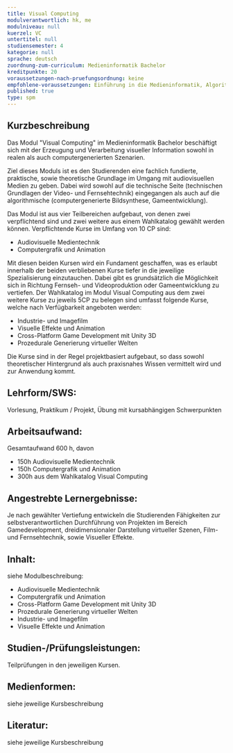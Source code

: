 ```yaml
---
title: Visual Computing
modulverantwortlich: hk, me
modulniveau: null
kuerzel: VC
untertitel: null
studiensemester: 4
kategorie: null
sprache: deutsch
zuordnung-zum-curriculum: Medieninformatik Bachelor
kreditpunkte: 20
voraussetzungen-nach-pruefungsordnung: keine
empfohlene-voraussetzungen: Einführung in die Medieninformatik, Algorithmen und Programmierung, Paradigmen der Programmierung, MCI, Screendesign, Audiovisuelles Medienprojekt
published: true
type: spm
---
```


## Kurzbeschreibung
Das Modul "Visual Computing" im Medieninformatik Bachelor beschäftigt sich mit der Erzeugung und Verarbeitung visueller Information sowohl in realen als auch computergenerierten Szenarien.

Ziel dieses Moduls ist es den Studierenden eine fachlich fundierte, praktische, sowie theoretische Grundlage im Umgang mit audiovisuellen Medien zu geben. Dabei wird sowohl auf die technische Seite (technischen Grundlagen der Video- und Fernsehtechnik) eingegangen als auch auf die algorithmische (computergenerierte Bildsynthese, Gameentwicklung).

Das Modul ist aus vier Teilbereichen aufgebaut, von denen zwei verpflichtend sind und zwei weitere aus einem Wahlkatalog gewählt werden können.
Verpflichtende Kurse im Umfang von 10 CP sind:
- Audiovisuelle Medientechnik
- Computergrafik und Animation

Mit diesen beiden Kursen wird ein Fundament geschaffen, was es erlaubt innerhalb der beiden verbliebenen Kurse tiefer in die jeweilige Spezialisierung einzutauchen. Dabei gibt es grundsätzlich die Möglichkeit sich in Richtung Fernseh- und Videoproduktion oder Gameentwicklung zu vertiefen.
Der Wahlkatalog im Modul Visual Computing aus dem zwei weitere Kurse zu jeweils 5CP zu belegen sind umfasst folgende Kurse, welche nach Verfügbarkeit angeboten werden:
- Industrie- und Imagefilm
- Visuelle Effekte und Animation
- Cross-Platform Game Development mit Unity 3D
- Prozedurale Generierung virtueller Welten

Die Kurse sind in der Regel projektbasiert aufgebaut, so dass sowohl theoretischer Hintergrund als auch praxisnahes Wissen vermittelt wird und zur Anwendung kommt.

## Lehrform/SWS: 
Vorlesung, Praktikum / Projekt, Übung mit kursabhängigen Schwerpunkten

## Arbeitsaufwand: 
Gesamtaufwand 600 h, davon
- 150h Audiovisuelle Medientechnik
- 150h Computergrafik und Animation
- 300h aus dem Wahlkatalog Visual Computing

## Angestrebte Lernergebnisse:
Je nach gewählter Vertiefung entwickeln die Studierenden Fähigkeiten zur selbstverantwortlichen Durchführung von Projekten im Bereich Gamedevelopment, dreidimensionaler Darstellung virtueller Szenen, Film- und Fernsehtechnik, sowie Visueller Effekte.

## Inhalt:
siehe Modulbeschreibung:
- Audiovisuelle Medientechnik
- Computergrafik und Animation
- Cross-Platform Game Development mit Unity 3D
- Prozedurale Generierung virtueller Welten
- Industrie- und Imagefilm
- Visuelle Effekte und Animation


## Studien-/Prüfungsleistungen:
Teilprüfungen in den jeweiligen Kursen.

## Medienformen:
siehe jeweilige Kursbeschreibung

## Literatur:
siehe jeweilige Kursbeschreibung
